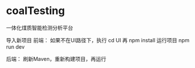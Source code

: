 # coalTesting
一体化煤质智能检测分析平台


导入新项目
前端：
如果不在UI路径下，执行
cd UI
再
npm install
运行项目
npm run dev 

后端：
刷新Maven，重新构建项目，再运行

